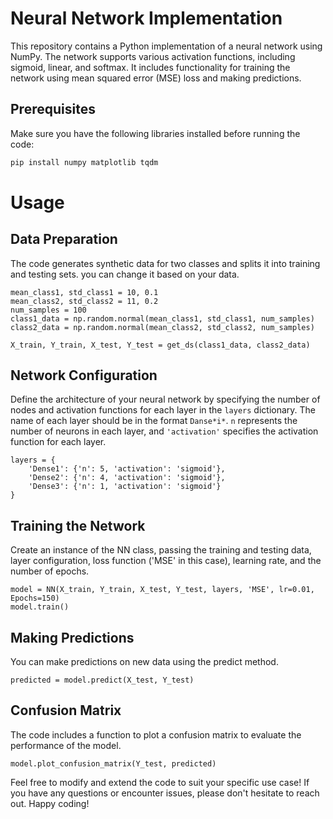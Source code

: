 # Neural Network Implementation

This repository contains a Python implementation of a neural network using NumPy. The network supports various activation functions, including sigmoid, linear, and softmax. It includes functionality for training the network using mean squared error (MSE) loss and making predictions.

## Prerequisites

Make sure you have the following libraries installed before running the code:

```bash
pip install numpy matplotlib tqdm
```
# Usage
## Data Preparation
The code generates synthetic data for two classes and splits it into training and testing sets. you can change it based on your data.
```
mean_class1, std_class1 = 10, 0.1
mean_class2, std_class2 = 11, 0.2
num_samples = 100
class1_data = np.random.normal(mean_class1, std_class1, num_samples)
class2_data = np.random.normal(mean_class2, std_class2, num_samples)

X_train, Y_train, X_test, Y_test = get_ds(class1_data, class2_data)
```

## Network Configuration

Define the architecture of your neural network by specifying the number of nodes and activation functions for each layer in the `layers` dictionary. The name of each layer should be in the format `Danse*i*`. `n` represents the number of neurons in each layer, and `'activation'` specifies the activation function for each layer.


```
layers = {
    'Dense1': {'n': 5, 'activation': 'sigmoid'},
    'Dense2': {'n': 4, 'activation': 'sigmoid'},
    'Dense3': {'n': 1, 'activation': 'sigmoid'}
}

```

## Training the Network
Create an instance of the NN class, passing the training and testing data, layer configuration, loss function ('MSE' in this case), learning rate, and the number of epochs.


```
model = NN(X_train, Y_train, X_test, Y_test, layers, 'MSE', lr=0.01, Epochs=150)
model.train()

```


## Making Predictions
You can make predictions on new data using the predict method.
```
predicted = model.predict(X_test, Y_test)

```

## Confusion Matrix
The code includes a function to plot a confusion matrix to evaluate the performance of the model.

```
model.plot_confusion_matrix(Y_test, predicted)

```

Feel free to modify and extend the code to suit your specific use case! If you have any questions or encounter issues, please don't hesitate to reach out. Happy coding!
